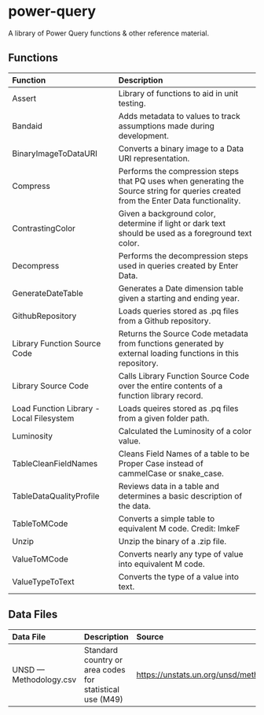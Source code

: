 # power-query

A library of Power Query functions & other reference material.

## Functions
|**Function**|**Description**|
|:---|:---|
|Assert|Library of functions to aid in unit testing.|
|Bandaid|Adds metadata to values to track assumptions made during development.|
|BinaryImageToDataURI|Converts a binary image to a Data URI representation.|
|Compress|Performs the compression steps that PQ uses when generating the Source string for queries created from the Enter Data functionality.|
|ContrastingColor|Given a background color, determine if light or dark text should be used as a foreground text color.|
|Decompress|Performs the decompression steps used in queries created by Enter Data.|
|GenerateDateTable|Generates a Date dimension table given a starting and ending year.|
|GithubRepository|Loads queries stored as .pq files from a Github repository.|
|Library Function Source Code|Returns the Source Code metadata from functions generated by external loading functions in this repository.|
|Library Source Code|Calls Library Function Source Code over the entire contents of a function library record.|
|Load Function Library - Local Filesystem|Loads queires stored as .pq files from a given folder path.|
|Luminosity|Calculated the Luminosity of a color value.|
|TableCleanFieldNames|Cleans Field Names of a table to be Proper Case instead of cammelCase or snake_case.|
|TableDataQualityProfile|Reviews data in a table and determines a basic description of the data.|
|TableToMCode|Converts a simple table to equivalent M code. Credit: ImkeF|
|Unzip|Unzip the binary of a .zip file.|
|ValueToMCode|Converts nearly any type of value into equivalent M code.|
|ValueTypeToText|Converts the type of a value into text.|

## Data Files
|**Data File**|**Description**|**Source**|
|:---|:---|:---|
|UNSD — Methodology.csv|Standard country or area codes for statistical use (M49)|https://unstats.un.org/unsd/methodology/m49/overview/#ENG_Overview
